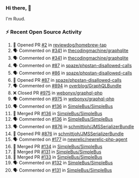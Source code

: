### Hi there, 👋

I'm Ruud.
 
### :zap: Recent Open Source Activity

<!--START_SECTION:activity-->
1. 💪 Opened PR [#2](https://github.com/reviewdog/homebrew-tap/pull/2) in [reviewdog/homebrew-tap](https://github.com/reviewdog/homebrew-tap)
2. 🗣 Commented on [#341](https://github.com/thecodingmachine/graphqlite/issues/341) in [thecodingmachine/graphqlite](https://github.com/thecodingmachine/graphqlite)
3. 🗣 Commented on [#341](https://github.com/thecodingmachine/graphqlite/issues/341) in [thecodingmachine/graphqlite](https://github.com/thecodingmachine/graphqlite)
4. 🗣 Commented on [#87](https://github.com/spaze/phpstan-disallowed-calls/issues/87) in [spaze/phpstan-disallowed-calls](https://github.com/spaze/phpstan-disallowed-calls)
5. 🗣 Commented on [#86](https://github.com/spaze/phpstan-disallowed-calls/issues/86) in [spaze/phpstan-disallowed-calls](https://github.com/spaze/phpstan-disallowed-calls)
6. 💪 Opened PR [#87](https://github.com/spaze/phpstan-disallowed-calls/pull/87) in [spaze/phpstan-disallowed-calls](https://github.com/spaze/phpstan-disallowed-calls)
7. 🗣 Commented on [#894](https://github.com/overblog/GraphQLBundle/issues/894) in [overblog/GraphQLBundle](https://github.com/overblog/GraphQLBundle)
8. ❌ Closed PR [#975](https://github.com/webonyx/graphql-php/pull/975) in [webonyx/graphql-php](https://github.com/webonyx/graphql-php)
9. 🗣 Commented on [#975](https://github.com/webonyx/graphql-php/issues/975) in [webonyx/graphql-php](https://github.com/webonyx/graphql-php)
10. 🗣 Commented on [#136](https://github.com/SimpleBus/SimpleBus/issues/136) in [SimpleBus/SimpleBus](https://github.com/SimpleBus/SimpleBus)
11. 🎉 Merged PR [#136](https://github.com/SimpleBus/SimpleBus/pull/136) in [SimpleBus/SimpleBus](https://github.com/SimpleBus/SimpleBus)
12. 🗣 Commented on [#136](https://github.com/SimpleBus/SimpleBus/issues/136) in [SimpleBus/SimpleBus](https://github.com/SimpleBus/SimpleBus)
13. 🗣 Commented on [#876](https://github.com/schmittjoh/JMSSerializerBundle/issues/876) in [schmittjoh/JMSSerializerBundle](https://github.com/schmittjoh/JMSSerializerBundle)
14. 💪 Opened PR [#876](https://github.com/schmittjoh/JMSSerializerBundle/pull/876) in [schmittjoh/JMSSerializerBundle](https://github.com/schmittjoh/JMSSerializerBundle)
15. 🗣 Commented on [#177](https://github.com/newrelic/newrelic-php-agent/issues/177) in [newrelic/newrelic-php-agent](https://github.com/newrelic/newrelic-php-agent)
16. 🎉 Merged PR [#134](https://github.com/SimpleBus/SimpleBus/pull/134) in [SimpleBus/SimpleBus](https://github.com/SimpleBus/SimpleBus)
17. 🎉 Merged PR [#131](https://github.com/SimpleBus/SimpleBus/pull/131) in [SimpleBus/SimpleBus](https://github.com/SimpleBus/SimpleBus)
18. 🎉 Merged PR [#133](https://github.com/SimpleBus/SimpleBus/pull/133) in [SimpleBus/SimpleBus](https://github.com/SimpleBus/SimpleBus)
19. 🗣 Commented on [#132](https://github.com/SimpleBus/SimpleBus/issues/132) in [SimpleBus/SimpleBus](https://github.com/SimpleBus/SimpleBus)
20. 🗣 Commented on [#131](https://github.com/SimpleBus/SimpleBus/issues/131) in [SimpleBus/SimpleBus](https://github.com/SimpleBus/SimpleBus)
<!--END_SECTION:activity-->
